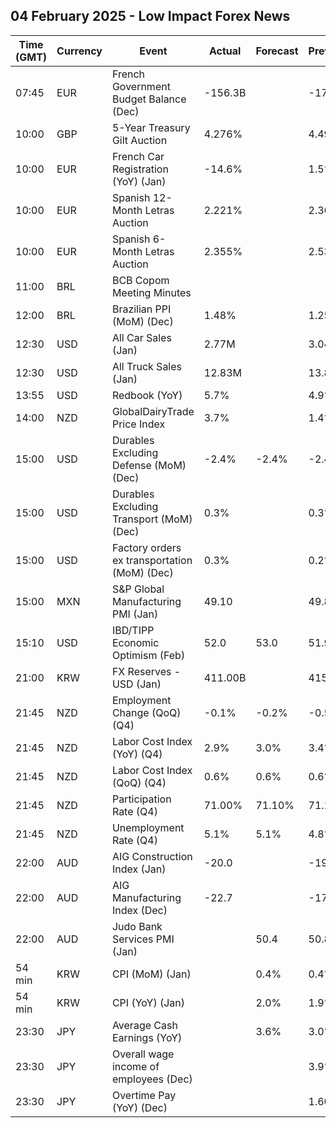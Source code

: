 ## 04 February 2025 - Low Impact Forex News

| Time (GMT) | Currency | Event | Actual | Forecast | Previous |
|------|----------|-------|--------|----------|----------|
| 07:45 | EUR | French Government Budget Balance (Dec) | -156.3B |  | -172.5B |
| 10:00 | GBP | 5-Year Treasury Gilt Auction | 4.276% |  | 4.490% |
| 10:00 | EUR | French Car Registration (YoY) (Jan) | -14.6% |  | 1.5% |
| 10:00 | EUR | Spanish 12-Month Letras Auction | 2.221% |  | 2.367% |
| 10:00 | EUR | Spanish 6-Month Letras Auction | 2.355% |  | 2.535% |
| 11:00 | BRL | BCB Copom Meeting Minutes |  |  |  |
| 12:00 | BRL | Brazilian PPI (MoM) (Dec) | 1.48% |  | 1.25% |
| 12:30 | USD | All Car Sales (Jan) | 2.77M |  | 3.04M |
| 12:30 | USD | All Truck Sales (Jan) | 12.83M |  | 13.83M |
| 13:55 | USD | Redbook (YoY) | 5.7% |  | 4.9% |
| 14:00 | NZD | GlobalDairyTrade Price Index | 3.7% |  | 1.4% |
| 15:00 | USD | Durables Excluding Defense (MoM) (Dec) | -2.4% | -2.4% | -2.4% |
| 15:00 | USD | Durables Excluding Transport (MoM) (Dec) | 0.3% |  | 0.3% |
| 15:00 | USD | Factory orders ex transportation (MoM) (Dec) | 0.3% |  | 0.2% |
| 15:00 | MXN | S&P Global Manufacturing PMI (Jan) | 49.10 |  | 49.80 |
| 15:10 | USD | IBD/TIPP Economic Optimism (Feb) | 52.0 | 53.0 | 51.9 |
| 21:00 | KRW | FX Reserves - USD (Jan) | 411.00B |  | 415.60B |
| 21:45 | NZD | Employment Change (QoQ) (Q4) | -0.1% | -0.2% | -0.5% |
| 21:45 | NZD | Labor Cost Index (YoY) (Q4) | 2.9% | 3.0% | 3.4% |
| 21:45 | NZD | Labor Cost Index (QoQ) (Q4) | 0.6% | 0.6% | 0.6% |
| 21:45 | NZD | Participation Rate (Q4) | 71.00% | 71.10% | 71.10% |
| 21:45 | NZD | Unemployment Rate (Q4) | 5.1% | 5.1% | 4.8% |
| 22:00 | AUD | AIG Construction Index (Jan) | -20.0 |  | -19.0 |
| 22:00 | AUD | AIG Manufacturing Index (Dec) | -22.7 |  | -17.9 |
| 22:00 | AUD | Judo Bank Services PMI (Jan) |  | 50.4 | 50.8 |
| 54 min | KRW | CPI (MoM) (Jan) |  | 0.4% | 0.4% |
| 54 min | KRW | CPI (YoY) (Jan) |  | 2.0% | 1.9% |
| 23:30 | JPY | Average Cash Earnings (YoY) |  | 3.6% | 3.0% |
| 23:30 | JPY | Overall wage income of employees (Dec) |  |  | 3.9% |
| 23:30 | JPY | Overtime Pay (YoY) (Dec) |  |  | 1.60% |
